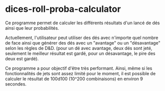 # dices-roll-proba-calculator

Ce programme permet de calculer les différents résultats d'un lancé de dés ainsi que leur probabilités.

Actuellement, l'utilisateur peut utiliser des dés avec n'importe quel nombre de face ainsi que générer des dés avec un "avantage" ou un "désavantage" selon les règles de D&D.
(pour un dé avec avantage, deux dés sont jeté, seulement le meilleur résultat est gardé, pour un désavantage, le pire des deux est gardé).

Ce programme a pour objectif d'être très performant. Ainsi, même si les fonctionnalités de jets sont assez limité pour le moment, il est possible de calculer le résultat de 100d100 (10^200 combinaisons) en environ 9 secondes.
